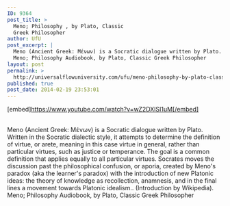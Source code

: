 ```yaml
---
ID: 9364
post_title: >
  Meno; Philosophy , by Plato, Classic
  Greek Philosopher
author: UfU
post_excerpt: |
  Meno (Ancient Greek: Μένων) is a Socratic dialogue written by Plato. Written in the Socratic dialectic style, it attempts to determine the definition of virtue, or arete, meaning in this case virtue in general, rather than particular virtues, such as justice or temperance. The goal is a common definition that applies equally to all particular virtues. Socrates moves the discussion past the philosophical confusion, or aporia, created by Meno's paradox (aka the learner's paradox) with the introduction of new Platonic ideas: the theory of knowledge as recollection, anamnesis, and in the final lines a movement towards Platonic idealism.. (Introduction by Wikipedia).
  Meno; Philosophy Audiobook, by Plato, Classic Greek Philosopher
layout: post
permalink: >
  http://universalflowuniversity.com/ufu/meno-philosophy-by-plato-classic-greek-philosopher/
published: true
post_date: 2014-02-19 23:53:01
---
```

[embed]https://www.youtube.com/watch?v=wZ2DXlSI1uM[/embed]</br></br>
<p>Meno (Ancient Greek: Μένων) is a Socratic dialogue written by Plato. Written in the Socratic dialectic style, it attempts to determine the definition of virtue, or arete, meaning in this case virtue in general, rather than particular virtues, such as justice or temperance. The goal is a common definition that applies equally to all particular virtues. Socrates moves the discussion past the philosophical confusion, or aporia, created by Meno's paradox (aka the learner's paradox) with the introduction of new Platonic ideas: the theory of knowledge as recollection, anamnesis, and in the final lines a movement towards Platonic idealism.. (Introduction by Wikipedia).
Meno; Philosophy Audiobook, by Plato, Classic Greek Philosopher</p>